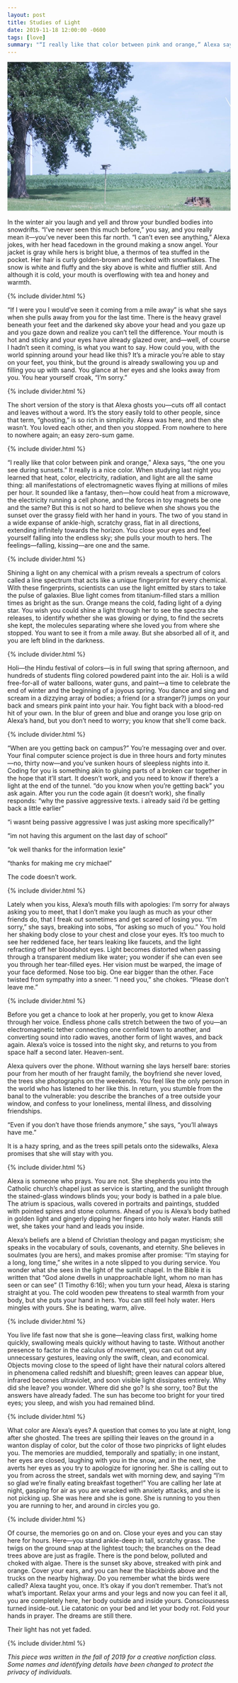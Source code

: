 ```yaml
---
layout: post
title: Studies of Light
date: 2019-11-18 12:00:00 -0600
tags: [love]
summary: "“I really like that color between pink and orange,” Alexa says, “the one you see during sunsets.”"
---
```


![Light](/assets/img/tree.png)

In the winter air you laugh and yell and throw your bundled bodies into snowdrifts. “I’ve never seen this much before,” you say, and you really mean it—you’ve never been this far north. “I can’t even see anything,” Alexa jokes, with her head facedown in the ground making a snow angel. Your jacket is gray while hers is bright blue, a thermos of tea stuffed in the pocket. Her hair is curly golden-brown and flecked with snowflakes. The snow is white and fluffy and the sky above is white and fluffier still. And although it is cold, your mouth is overflowing with tea and honey and warmth.

{% include divider.html %}

“If I were you I would’ve seen it coming from a mile away” is what she says when she pulls away from you for the last time. There is the heavy gravel beneath your feet and the darkened sky above your head and you gaze up and you gaze down and realize you can’t tell the difference. Your mouth is hot and sticky and your eyes have already glazed over, and—well, of course I hadn’t seen it coming, is what you want to say. How could you, with the world spinning around your head like this? It’s a miracle you’re able to stay on your feet, you think, but the ground is already swallowing you up and filling you up with sand. You glance at her eyes and she looks away from you. You hear yourself croak, “I’m sorry.”

{% include divider.html %}

The short version of the story is that Alexa ghosts you—cuts off all contact and leaves without a word. It’s the story easily told to other people, since that term, “ghosting,” is so rich in simplicity. Alexa was here, and then she wasn’t. You loved each other, and then you stopped. From nowhere to here to nowhere again; an easy zero-sum game.

{% include divider.html %}

“I really like that color between pink and orange,” Alexa says, “the one you see during sunsets.” It really is a nice color. When studying last night you learned that heat, color, electricity, radiation, and light are all the same thing: all manifestations of electromagnetic waves flying at millions of miles per hour. It sounded like a fantasy, then—how could heat from a microwave, the electricity running a cell phone, and the forces in toy magnets be one and the same? But this is not so hard to believe when she shows you the sunset over the grassy field with her hand in yours. The two of you stand in a wide expanse of ankle-high, scratchy grass, flat in all directions, extending infinitely towards the horizon. You close your eyes and feel yourself falling into the endless sky; she pulls your mouth to hers. The feelings—falling, kissing—are one and the same.

{% include divider.html %}

Shining a light on any chemical with a prism reveals a spectrum of colors called a line spectrum that acts like a unique fingerprint for every chemical. With these fingerprints, scientists can use the light emitted by stars to take the pulse of galaxies. Blue light comes from titanium-filled stars a million times as bright as the sun. Orange means the cold, fading light of a dying star. You wish you could shine a light through her to see the spectra she releases, to identify whether she was glowing or dying, to find the secrets she kept, the molecules separating where she loved you from where she stopped. You want to see it from a mile away. But she absorbed all of it, and you are left blind in the darkness.

{% include divider.html %}

Holi—the Hindu festival of colors—is in full swing that spring afternoon, and hundreds of students fling colored powdered paint into the air. Holi is a wild free-for-all of water balloons, water guns, and paint—a time to celebrate the end of winter and the beginning of a joyous spring. You dance and sing and scream in a dizzying array of bodies; a friend (or a stranger?) jumps on your back and smears pink paint into your hair. You fight back with a blood-red hit of your own. In the blur of green and blue and orange you lose grip on Alexa’s hand, but you don’t need to worry; you know that she’ll come back. 

{% include divider.html %}

“When are you getting back on campus?” You’re messaging over and over. Your final computer science project is due in three hours and forty minutes—no, thirty now—and you’ve sunken hours of sleepless nights into it. Coding for you is something akin to gluing parts of a broken car together in the hope that it’ll start. It doesn’t work, and you need to know if there’s a light at the end of the tunnel. “do you know when you’re getting back” you ask again. After you run the code again (it doesn’t work), she finally responds: “why the passive aggressive texts. i already said i’d be getting back a little earlier”

“i wasnt being passive aggressive I was just asking more specifically?”

“im not having this argument on the last day of school”

“ok well thanks for the information lexie”

“thanks for making me cry michael”

The code doesn’t work.

{% include divider.html %}

Lately when you kiss, Alexa’s mouth fills with apologies: I’m sorry for always asking you to meet, that I don’t make you laugh as much as your other friends do, that I freak out sometimes and get scared of losing you. “I’m sorry,” she says, breaking into sobs, “for asking so much of you.” You hold her shaking body close to your chest and close your eyes. It’s too much to see her reddened face, her tears leaking like faucets, and the light refracting off her bloodshot eyes. Light becomes distorted when passing through a transparent medium like water; you wonder if she can even see you through her tear-filled eyes. Her vision must be warped, the image of your face deformed. Nose too big. One ear bigger than the other. Face twisted from sympathy into a sneer. “I need you,” she chokes. “Please don’t leave me.”

{% include divider.html %}

Before you get a chance to look at her properly, you get to know Alexa through her voice. Endless phone calls stretch between the two of you—an electromagnetic tether connecting one cornfield town to another, and converting sound into radio waves, another form of light waves, and back again. Alexa’s voice is tossed into the night sky, and returns to you from space half a second later. Heaven-sent.

Alexa quivers over the phone. Without warning she lays herself bare: stories pour from her mouth of her fraught family, the boyfriend she never loved, the trees she photographs on the weekends. You feel like the only person in the world who has listened to her like this. In return, you stumble from the banal to the vulnerable: you describe the branches of a tree outside your window, and confess to your loneliness, mental illness, and dissolving friendships.

“Even if you don’t have those friends anymore,” she says, “you’ll always have me.” 

It is a hazy spring, and as the trees spill petals onto the sidewalks, Alexa promises that she will stay with you.

{% include divider.html %}

Alexa is someone who prays. You are not. She shepherds you into the Catholic church’s chapel just as service is starting, and the sunlight through the stained-glass windows blinds you; your body is bathed in a pale blue. The atrium is spacious, walls covered in portraits and paintings, studded with pointed spires and stone columns. Ahead of you is Alexa’s body bathed in golden light and gingerly dipping her fingers into holy water. Hands still wet, she takes your hand and leads you inside.

Alexa’s beliefs are a blend of Christian theology and pagan mysticism; she speaks in the vocabulary of souls, covenants, and eternity. She believes in soulmates (you are hers), and makes promise after promise: “I’m staying for a long, long time,” she writes in a note slipped to you during service. You wonder what she sees in the light of the sunlit chapel. In the Bible it is written that “God alone dwells in unapproachable light, whom no man has seen or can see” (1 Timothy 6:16); when you turn your head, Alexa is staring straight at you. The cold wooden pew threatens to steal warmth from your body, but she puts your hand in hers. You can still feel holy water. Hers mingles with yours. She is beating, warm, alive.

{% include divider.html %}

You live life fast now that she is gone—leaving class first, walking home quickly, swallowing meals quickly without having to taste. Without another presence to factor in the calculus of movement, you can cut out any unnecessary gestures, leaving only the swift, clean, and economical. Objects moving close to the speed of light have their natural colors altered in phenomena called redshift and blueshift; green leaves can appear blue, infrared becomes ultraviolet, and soon visible light dissipates entirely. Why did she leave? you wonder. Where did she go? Is she sorry, too? But the answers have already faded. The sun has become too bright for your tired eyes; you sleep, and wish you had remained blind.

{% include divider.html %}

What color are Alexa’s eyes? A question that comes to you late at night, long after she ghosted. The trees are spilling their leaves on the ground in a wanton display of color, but the color of those two pinpricks of light eludes you. The memories are muddied, temporally and spatially; in one instant, her eyes are closed, laughing with you in the snow, and in the next, she averts her eyes as you try to apologize for ignoring her. She is calling out to you from across the street, sandals wet with morning dew, and saying “I’m so glad we’re finally eating breakfast together!” You are calling her late at night, gasping for air as you are wracked with anxiety attacks, and she is not picking up. She was here and she is gone. She is running to you then you are running to her, and around in circles you go.

{% include divider.html %}

Of course, the memories go on and on. Close your eyes and you can stay here for hours. Here—you stand ankle-deep in tall, scratchy grass. The twigs on the ground snap at the lightest touch; the branches on the dead trees above are just as fragile. There is the pond below, polluted and choked with algae. There is the sunset sky above, streaked with pink and orange. Cover your ears, and you can hear the blackbirds above and the trucks on the nearby highway. Do you remember what the birds were called? Alexa taught you, once. It’s okay if you don’t remember. That’s not what’s important. Relax your arms and your legs and now you can feel it all, you are completely here, her body outside and inside yours. Consciousness turned inside-out. Lie catatonic on your bed and let your body rot. Fold your hands in prayer. The dreams are still there. 

Their light has not yet faded.

{% include divider.html %}

_This piece was written in the fall of 2019 for a creative nonfiction class.
Some names and identifying details have been changed to protect the privacy of individuals._
